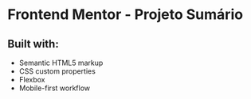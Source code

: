 # Frontend Mentor - Projeto Sumário

## Built with:

- Semantic HTML5 markup
- CSS custom properties
- Flexbox
- Mobile-first workflow

